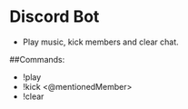 # Discord Bot
- Play music, kick members and clear chat.

##Commands:
- !play <youtubeUrl>
- !kick <@mentionedMember>
- !clear <optinalAmount>

